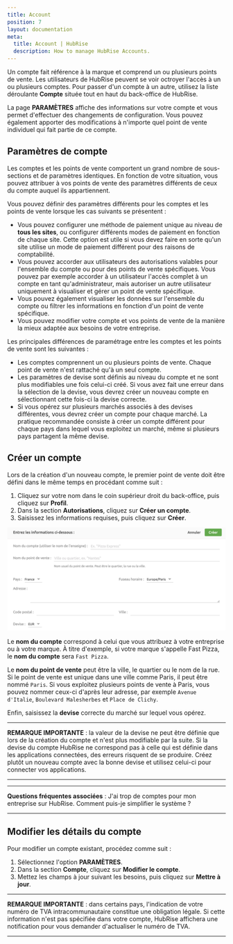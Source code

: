 ```yaml
---
title: Account
position: 7
layout: documentation
meta:
  title: Account | HubRise
  description: How to manage HubRise Accounts.
---
```


Un compte fait référence à la marque et comprend un ou plusieurs points de vente. Les utilisateurs de HubRise peuvent se voir octroyer l'accès à un ou plusieurs comptes. Pour passer d'un compte à un autre, utilisez la liste déroulante **Compte** située tout en haut du back-office de HubRise.

La page **PARAMÈTRES** affiche des informations sur votre compte et vous permet d'effectuer des changements de configuration. Vous pouvez également apporter des modifications à n'importe quel point de vente individuel qui fait partie de ce compte.

## Paramètres de compte

Les comptes et les points de vente comportent un grand nombre de sous-sections et de paramètres identiques. En fonction de votre situation, vous pouvez attribuer à vos points de vente des paramètres différents de ceux du compte auquel ils appartiennent.

Vous pouvez définir des paramètres différents pour les comptes et les points de vente lorsque les cas suivants se présentent :

- Vous pouvez configurer une méthode de paiement unique au niveau de **tous les sites**, ou configurer différents modes de paiement en fonction de chaque site. Cette option est utile si vous devez faire en sorte qu'un site utilise un mode de paiement différent pour des raisons de comptabilité.
- Vous pouvez accorder aux utilisateurs des autorisations valables pour l'ensemble du compte ou pour des points de vente spécifiques. Vous pouvez par exemple accorder à un utilisateur l'accès complet à un compte en tant qu'administrateur, mais autoriser un autre utilisateur uniquement à visualiser et gérer un point de vente spécifique.
- Vous pouvez également visualiser les données sur l'ensemble du compte ou filtrer les informations en fonction d'un point de vente spécifique.
- Vous pouvez modifier votre compte et vos points de vente de la manière la mieux adaptée aux besoins de votre entreprise.

Les principales différences de paramétrage entre les comptes et les points de vente sont les suivantes :

- Les comptes comprennent un ou plusieurs points de vente. Chaque point de vente n'est rattaché qu'à un seul compte.
- Les paramètres de devise sont définis au niveau du compte et ne sont plus modifiables une fois celui-ci créé. Si vous avez fait une erreur dans la sélection de la devise, vous devrez créer un nouveau compte en sélectionnant cette fois-ci la devise correcte.
- Si vous opérez sur plusieurs marchés associés à des devises différentes, vous devrez créer un compte pour chaque marché. La pratique recommandée consiste à créer un compte différent pour chaque pays dans lequel vous exploitez un marché, même si plusieurs pays partagent la même devise.

## Créer un compte

Lors de la création d'un nouveau compte, le premier point de vente doit être défini dans le même temps en procédant comme suit :

1. Cliquez sur votre nom dans le coin supérieur droit du back-office, puis cliquez sur **Profil**.
2. Dans la section **Autorisations**, cliquez sur **Créer un compte**.
3. Saisissez les informations requises, puis cliquez sur **Créer**.

![Créer un compte sur HubRise](../images/064-fr-2x-create-account.png)

Le **nom du compte** correspond à celui que vous attribuez à votre entreprise ou à votre marque. À titre d'exemple, si votre marque s'appelle Fast Pizza, le **nom du compte** sera `Fast Pizza`.

Le **nom du point de vente** peut être la ville, le quartier ou le nom de la rue. Si le point de vente est unique dans une ville comme Paris, il peut être nommé `Paris`. Si vous exploitez plusieurs points de vente à Paris, vous pouvez nommer ceux-ci d'après leur adresse, par exemple `Avenue d'Italie`, `Boulevard Malesherbes` et `Place de Clichy`.

Enfin, saisissez la **devise** correcte du marché sur lequel vous opérez.

---

**REMARQUE IMPORTANTE** : la valeur de la devise ne peut être définie que lors de la création du compte et n'est plus modifiable par la suite. Si la devise du compte HubRise ne correspond pas à celle qui est définie dans les applications connectées, des erreurs risquent de se produire. Créez plutôt un nouveau compte avec la bonne devise et utilisez celui-ci pour connecter vos applications.

---

---

**Questions fréquentes associées** : <Link to="/docs/faqs/how-can-i-clear-accounts/">J'ai trop de comptes pour mon entreprise sur HubRise. Comment puis-je simplifier le système ?</Link>

---

## Modifier les détails du compte

Pour modifier un compte existant, procédez comme suit :

1. Sélectionnez l'option **PARAMÈTRES**.
2. Dans la section **Compte**, cliquez sur **Modifier le compte**.
3. Mettez les champs à jour suivant les besoins, puis cliquez sur **Mettre à jour**.

---

**REMARQUE IMPORTANTE** : dans certains pays, l'indication de votre numéro de TVA intracommunautaire constitue une obligation légale. Si cette information n'est pas spécifiée dans votre compte, HubRise affichera une notification pour vous demander d'actualiser le numéro de TVA.

---
